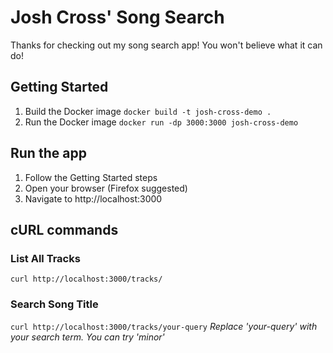 # Josh Cross' Song Search

Thanks for checking out my song search app! You won't believe what it can do!

## Getting Started
1. Build the Docker image
`docker build -t josh-cross-demo .`
2. Run the Docker image
`docker run -dp 3000:3000 josh-cross-demo`

## Run the app
1. Follow the Getting Started steps
2. Open your browser (Firefox suggested)
3. Navigate to http://localhost:3000

## cURL commands
### List All Tracks
`curl http://localhost:3000/tracks/`

### Search Song Title
`curl http://localhost:3000/tracks/your-query`
*Replace 'your-query' with your search term. You can try 'minor'*